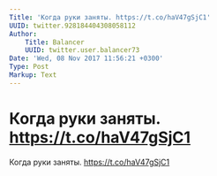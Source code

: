 ```yaml
---
Title: 'Когда руки заняты. https://t.co/haV47gSjC1'
UUID: twitter.928184404308058112
Author:
    Title: Balancer
    UUID: twitter.user.balancer73
Date: 'Wed, 08 Nov 2017 11:56:21 +0300'
Type: Post
Markup: Text
---
```


# Когда руки заняты. https://t.co/haV47gSjC1

Когда руки заняты. https://t.co/haV47gSjC1